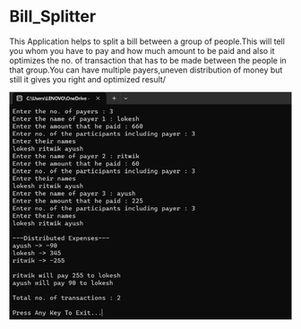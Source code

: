 # Bill_Splitter

This Application helps to split a bill between a group of people.This will tell you whom you have to pay and how much amount to be paid and also it optimizes the no. of transaction that has to be made between the people in that group.You can have multiple payers,uneven distribution of money but still it gives you right and optimized result/

<img src="Output.png"> <br/>

